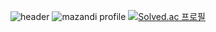 ![header](https://capsule-render.vercel.app/api?type=wave&color=auto&height=300&section=header&text=capsule%20render&fontSize=90)
![mazandi profile](http://mazandi.herokuapp.com/api?handle=dlwhdqh&theme=dark)
[![Solved.ac
프로필](http://mazassumnida.wtf/api/generate_badge?boj=dlwhdqh)](https://solved.ac/dlwhdqh)
